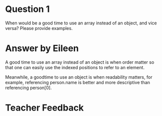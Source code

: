 # Question 1

When would be a good time to use an array instead of an object, and vice versa? Please provide examples.

# Answer by Eileen

A good time to use an array instead of an object is when order matter so that one can easily use the indexed positions to refer to an element.

Meanwhile, a goodtime to use an object is when readability matters, for example, referencing person.name is better and more descriptive than referencing person[0].

# Teacher Feedback
